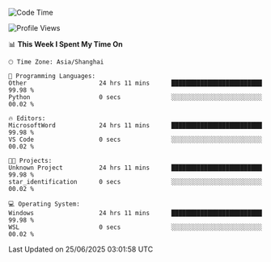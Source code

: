 <!--START_SECTION:waka-->
![Code Time](http://img.shields.io/badge/Code%20Time-3%2C021%20hrs%2035%20mins-blue)

![Profile Views](http://img.shields.io/badge/Profile%20Views-0-blue)

📊 **This Week I Spent My Time On** 

```text
🕑︎ Time Zone: Asia/Shanghai

💬 Programming Languages: 
Other                    24 hrs 11 mins      █████████████████████████   99.98 % 
Python                   0 secs              ░░░░░░░░░░░░░░░░░░░░░░░░░   00.02 % 

🔥 Editors: 
MicrosoftWord            24 hrs 11 mins      █████████████████████████   99.98 % 
VS Code                  0 secs              ░░░░░░░░░░░░░░░░░░░░░░░░░   00.02 % 

🐱‍💻 Projects: 
Unknown Project          24 hrs 11 mins      █████████████████████████   99.98 % 
star_identification      0 secs              ░░░░░░░░░░░░░░░░░░░░░░░░░   00.02 % 

💻 Operating System: 
Windows                  24 hrs 11 mins      █████████████████████████   99.98 % 
WSL                      0 secs              ░░░░░░░░░░░░░░░░░░░░░░░░░   00.02 % 
```


 Last Updated on 25/06/2025 03:01:58 UTC
<!--END_SECTION:waka-->